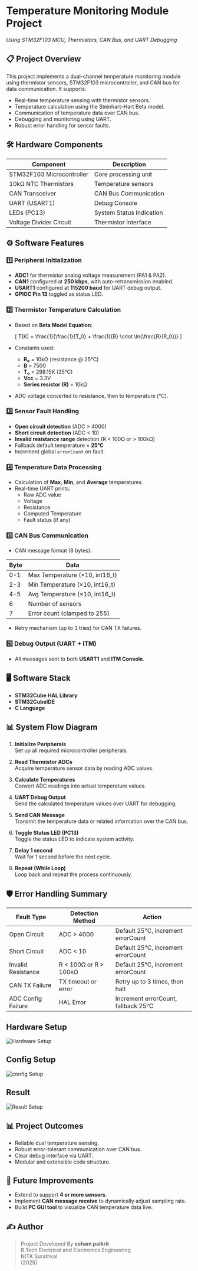 # Temperature Monitoring Module Project  
*Using STM32F103 MCU, Thermistors, CAN Bus, and UART Debugging*

## 📋 Project Overview

This project implements a dual-channel temperature monitoring module using thermistor sensors, STM32F103 microcontroller, and CAN bus for data communication. It supports:

- Real-time temperature sensing with thermistor sensors.
- Temperature calculation using the Steinhart–Hart Beta model.
- Communication of temperature data over CAN bus.
- Debugging and monitoring using UART.
- Robust error handling for sensor faults.

## 🛠️ Hardware Components

| Component               | Description                    |
|-------------------------|--------------------------------|
| STM32F103 Microcontroller | Core processing unit |
| 10kΩ NTC Thermistors    | Temperature sensors |
| CAN Transceiver | CAN Bus Communication |
| UART (USART1) | Debug Console |
| LEDs (PC13) | System Status Indication |
| Voltage Divider Circuit | Thermistor Interface |

## ⚙️ Software Features

### 1️⃣ Peripheral Initialization
- **ADC1** for thermistor analog voltage measurement (PA1 & PA2).
- **CAN1** configured at **250 kbps**, with auto-retransmission enabled.
- **USART1** configured at **115200 baud** for UART debug output.
- **GPIOC Pin 13** toggled as status LED.

### 2️⃣ Thermistor Temperature Calculation
- Based on **Beta Model Equation**:
  
  \[
  T(K) = \frac{1}{\frac{1}{T_0} + \frac{1}{B} \cdot \ln(\frac{R}{R_0})}
  \]
  
- Constants used:
  - **R₀** = 10kΩ (resistance @ 25°C)
  - **B** = 7500
  - **T₀** = 298.15K (25°C)
  - **Vcc** = 3.3V
  - **Series resistor (R)** = 10kΩ

- ADC voltage converted to resistance, then to temperature (°C).

### 3️⃣ Sensor Fault Handling
- **Open circuit detection** (ADC > 4000)
- **Short circuit detection** (ADC < 10)
- **Invalid resistance range** detection (R < 100Ω or > 100kΩ)
- Fallback default temperature = **25°C**
- Increment global `errorCount` on fault.

### 4️⃣ Temperature Data Processing
- Calculation of **Max**, **Min**, and **Average** temperatures.
- Real-time UART prints:
  - Raw ADC value
  - Voltage
  - Resistance
  - Computed Temperature
  - Fault status (if any)

### 5️⃣ CAN Bus Communication
- CAN message format (8 bytes):

| Byte | Data |
|------|------|
| 0-1 | Max Temperature (×10, int16_t) |
| 2-3 | Min Temperature (×10, int16_t) |
| 4-5 | Avg Temperature (×10, int16_t) |
| 6 | Number of sensors |
| 7 | Error count (clamped to 255) |

- Retry mechanism (up to 3 tries) for CAN TX failures.

### 6️⃣ Debug Output (UART + ITM)
- All messages sent to both **USART1** and **ITM Console**.

## 🖥️ Software Stack

- **STM32Cube HAL Library**
- **STM32CubeIDE**
- **C Language**

## 📊 System Flow Diagram

1. **Initialize Peripherals**  
   Set up all required microcontroller peripherals.

2. **Read Thermistor ADCs**  
   Acquire temperature sensor data by reading ADC values.

3. **Calculate Temperatures**  
   Convert ADC readings into actual temperature values.

4. **UART Debug Output**  
   Send the calculated temperature values over UART for debugging.

5. **Send CAN Message**  
   Transmit the temperature data or related information over the CAN bus.

6. **Toggle Status LED (PC13)**  
   Toggle the status LED to indicate system activity.

7. **Delay 1 second**  
   Wait for 1 second before the next cycle.

8. **Repeat (While Loop)**  
   Loop back and repeat the process continuously.

## 🛡️ Error Handling Summary

| Fault Type | Detection Method | Action |
|------------|------------------|--------|
| Open Circuit | ADC > 4000 | Default 25°C, increment errorCount |
| Short Circuit | ADC < 10 | Default 25°C, increment errorCount |
| Invalid Resistance | R < 100Ω or R > 100kΩ | Default 25°C, increment errorCount |
| CAN TX Failure | TX timeout or error | Retry up to 3 times, then halt |
| ADC Config Failure | HAL Error | Increment errorCount, fallback 25°C |


## Hardware Setup

![Hardware Setup](results/temp_module1.jpg)

## Config Setup

![config Setup](results/config.jpg)

## Result 

![Result Setup](results/Result_teraterm.jpg)


## 📊 Project Outcomes

- Reliable dual temperature sensing.
- Robust error-tolerant communication over CAN bus.
- Clear debug interface via UART.
- Modular and extensible code structure.

## 📅 Future Improvements

- Extend to support **4 or more sensors**.
- Implement **CAN message receive** to dynamically adjust sampling rate.
- Build **PC GUI tool** to visualize CAN temperature data live.

## ✍️ Author

> Project Developed By **soham palkrit**  
> B.Tech Electrical and Electronics Engineering  
> NITK Surathkal  
> (2025)

